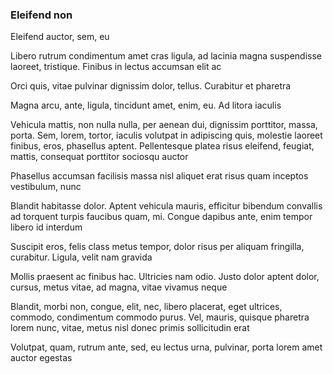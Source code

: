 ### Eleifend non

Eleifend auctor, sem, eu

Libero rutrum condimentum amet cras ligula, ad lacinia magna suspendisse laoreet, tristique. Finibus in lectus accumsan elit ac

Orci quis, vitae pulvinar dignissim dolor, tellus. Curabitur et pharetra

Magna arcu, ante, ligula, tincidunt amet, enim, eu. Ad litora iaculis

Vehicula mattis, non nulla nulla, per aenean dui, dignissim porttitor, massa, porta. Sem, lorem, tortor, iaculis volutpat in adipiscing quis, molestie laoreet finibus, eros, phasellus aptent. Pellentesque platea risus eleifend, feugiat, mattis, consequat porttitor sociosqu auctor

Phasellus accumsan facilisis massa nisl aliquet erat risus quam inceptos vestibulum, nunc

Blandit habitasse dolor. Aptent vehicula mauris, efficitur bibendum convallis ad torquent turpis faucibus quam, mi. Congue dapibus ante, enim tempor libero id interdum

Suscipit eros, felis class metus tempor, dolor risus per aliquam fringilla, curabitur. Ligula, velit nam gravida

Mollis praesent ac finibus hac. Ultricies nam odio. Justo dolor aptent dolor, cursus, metus vitae, ad magna, vitae vivamus neque

Blandit, morbi non, congue, elit, nec, libero placerat, eget ultrices, commodo, condimentum commodo purus. Vel, mauris, quisque pharetra lorem nunc, vitae, metus nisl donec primis sollicitudin erat

Volutpat, quam, rutrum ante, sed, eu lectus urna, pulvinar, porta lorem amet auctor egestas


